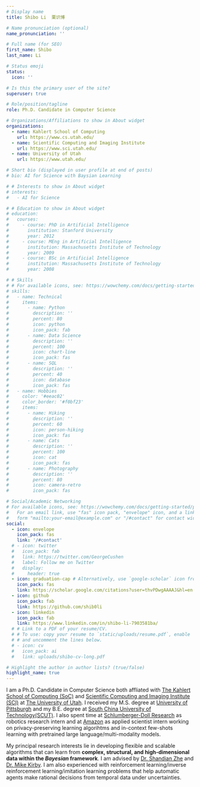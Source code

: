 ```yaml
---
# Display name
title: Shibo Li  栗识博

# Name pronunciation (optional)
name_pronunciation: ''

# Full name (for SEO)
first_name: Shibo
last_name: Li

# Status emoji
status:
  icon: ''

# Is this the primary user of the site?
superuser: true

# Role/position/tagline
role: Ph.D. Candidate in Computer Science

# Organizations/Affiliations to show in About widget
organizations:
  - name: Kahlert School of Computing 
    url: https://www.cs.utah.edu/
  - name: Scientific Computing and Imaging Institute
    url: https://www.sci.utah.edu/
  - name: University of Utah 
    url: https://www.utah.edu/

# Short bio (displayed in user profile at end of posts)
# bio: AI for Science with Baysian Learning

# # Interests to show in About widget
# interests:
#   - AI for Science

# # Education to show in About widget
# education:
#   courses:
#     - course: PhD in Artificial Intelligence
#       institution: Stanford University
#       year: 2012
#     - course: MEng in Artificial Intelligence
#       institution: Massachusetts Institute of Technology
#       year: 2009
#     - course: BSc in Artificial Intelligence
#       institution: Massachusetts Institute of Technology
#       year: 2008

# # Skills
# # For available icons, see: https://wowchemy.com/docs/getting-started/page-builder/#icons
# skills:
#   - name: Technical
#     items:
#       - name: Python
#         description: ''
#         percent: 80
#         icon: python
#         icon_pack: fab
#       - name: Data Science
#         description: ''
#         percent: 100
#         icon: chart-line
#         icon_pack: fas
#       - name: SQL
#         description: ''
#         percent: 40
#         icon: database
#         icon_pack: fas
#   - name: Hobbies
#     color: '#eeac02'
#     color_border: '#f0bf23'
#     items:
#       - name: Hiking
#         description: ''
#         percent: 60
#         icon: person-hiking
#         icon_pack: fas
#       - name: Cats
#         description: ''
#         percent: 100
#         icon: cat
#         icon_pack: fas
#       - name: Photography
#         description: ''
#         percent: 80
#         icon: camera-retro
#         icon_pack: fas

# Social/Academic Networking
# For available icons, see: https://wowchemy.com/docs/getting-started/page-builder/#icons
#   For an email link, use "fas" icon pack, "envelope" icon, and a link in the
#   form "mailto:your-email@example.com" or "/#contact" for contact widget.
social:
  - icon: envelope
    icon_pack: fas
    link: '/#contact'
  # - icon: twitter
  #   icon_pack: fab
  #   link: https://twitter.com/GeorgeCushen
  #   label: Follow me on Twitter
  #   display:
  #     header: true
  - icon: graduation-cap # Alternatively, use `google-scholar` icon from `ai` icon pack
    icon_pack: fas
    link: https://scholar.google.com/citations?user=thvPDwgAAAAJ&hl=en
  - icon: github
    icon_pack: fab
    link: https://github.com/shib0li
  - icon: linkedin
    icon_pack: fab
    link: https://www.linkedin.com/in/shibo-li-7903581ba/
  # # Link to a PDF of your resume/CV.
  # # To use: copy your resume to `static/uploads/resume.pdf`, enable `ai` icons in `params.yaml`,
  # # and uncomment the lines below.
  # - icon: cv
  #   icon_pack: ai
  #   link: uploads/shibo-cv-long.pdf

# Highlight the author in author lists? (true/false)
highlight_name: true
---
```


I am a Ph.D. Candidate in Computer Science both affliated with [The Kahlert School of Computing (SoC)](https://www.cs.utah.edu/) and [Scientific Computing and Imaging Institute (SCI)](https://www.sci.utah.edu/) at [The University of Utah](https://www.utah.edu/). I received my M.S. degree at [University of Pittsburgh](https://www.pitt.edu/) and my B.E. degree at [South China University of Technology(SCUT)](https://www.scut.edu.cn/en/). I also spent time at [Schlumberger-Doll Research](http://media.corporate-ir.net/media_files/irol/97/97513/2017ar/interactive/research-center.html) as robotics research intern and at [Amazon](https://www.amazon.science/) as applied scientist intern working on privacy-preserving learning algorihtms and in-context few-shots learning with pretrained large language/multi-modality models.

My principal research interests lie in developing flexible and scalable algorithms that can learn from <b>complex, structural, and high-dimensional data within the *Bayesian* framework</b>. I am advised by [Dr. Shandian Zhe](https://users.cs.utah.edu/~zhe/) and [Dr. Mike Kirby](https://users.cs.utah.edu/~kirby/). I am also experienced with reinforcement learning/inverse reinforcement learning/imitation learning problems that help automatic agents make rational decisions from temporal data under uncertainties.



<script data-goatcounter="https://imshibo.goatcounter.com/count" async src="//gc.zgo.at/count.js"></script>
<script type='text/javascript' id='clustrmaps' src='//cdn.clustrmaps.com/map_v2.js?cl=ffffff&w=290&t=tt&d=4ekg0sXBe9Ac7D0iSNikhW48qSj2grK4_CNEEmDti0E'></script>

<script data-goatcounter="https://imshibo.goatcounter.com/count"
        async src="//gc.zgo.at/count.js"></script>
